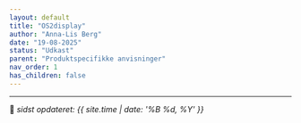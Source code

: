 ```yaml
---
layout: default
title: "OS2display"
author: "Anna-Lis Berg"
date: "19-08-2025"
status: "Udkast" 
parent: "Produktspecifikke anvisninger"
nav_order: 1
has_children: false
---
```

---

📆 _sidst opdateret: {{ site.time | date: '%B %d, %Y' }}_